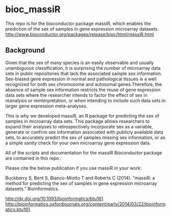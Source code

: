 bioc_massiR
===========

This repo is for the bioconductor package massiR, which enables the prediction of the sex of samples in gene expression microarray datasets. 
http://www.bioconductor.org/packages/release/bioc/html/massiR.html

Background
------------
Given that the sex of many species is an easily observable and usually unambiguous classification, it is surprising the number of microarray data sets in public repositories that lack the associated sample sex information. Sex-biased gene expression in normal and pathological tissues is a well recognized for both sex chromosome and autosomal genes.Therefore, the absence of sample sex information restricts the reuse of gene expression data sets where the researcher intends to factor the effect of sex in reanalysis or reinterpretation, or when intending to include such data sets in larger gene expression meta-analyses. 

This is why we developed massiR, an R package for predicting the sex of samples in microarray data sets. This package allows researchers to expand their analyses to retrospectively incorporate sex as a variable, generate or confirm sex information associated with publicly available data sets, to accurately predict the sex of samples missing sex information, or as a simple sanity check for your own microarray gene expression data.

All of the scripts and documentation for the massiR Bioconductor package are contained in this repo.

Please cite the below publication if you use massiR in your work:

Buckberry S, Bent S, Bianco-Miotto T and Roberts C (2014). “massiR: a method for predicting the sex of samples in gene expression microarray datasets.” Bioinformatics.

http://dx.doi.org/10.1093/bioinformatics/btu161
http://bioinformatics.oxfordjournals.org/content/early/2014/03/22/bioinformatics.btu161.

